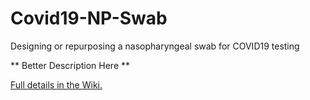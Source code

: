 # Covid19-NP-Swab
Designing or repurposing a nasopharyngeal swab for COVID19 testing

** Better Description Here **

[Full details in the Wiki.](https://github.com/HMS-RIC/Covid19-NP-Swab/wiki)
